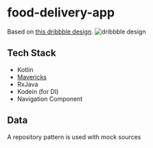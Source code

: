 # food-delivery-app
Based on [this dribbble design](https://dribbble.com/shots/6571883-Food-Delivery-App).
![dribbble design](/design/design.gif)

## Tech Stack
* Kotlin
* [Mavericks](https://github.com/airbnb/Mavericks)
* RxJava
* Kodein (for DI)
* Navigation Component


## Data
A repository pattern is used with mock sources
